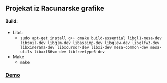 ## Projekat iz Racunarske grafike

#### Build:
* Libs:
   * `sudo apt-get install g++ cmake build-essential libgl1-mesa-dev libsoil-dev libglm-dev libassimp-dev libglew-dev libglfw3-dev libxinerama-dev libxcursor-dev libxi-dev mesa-common-dev mesa-utils libxxf86vm-dev libfreetype6-dev`
* Make
   * `make`

### [Demo](demo.gif)

